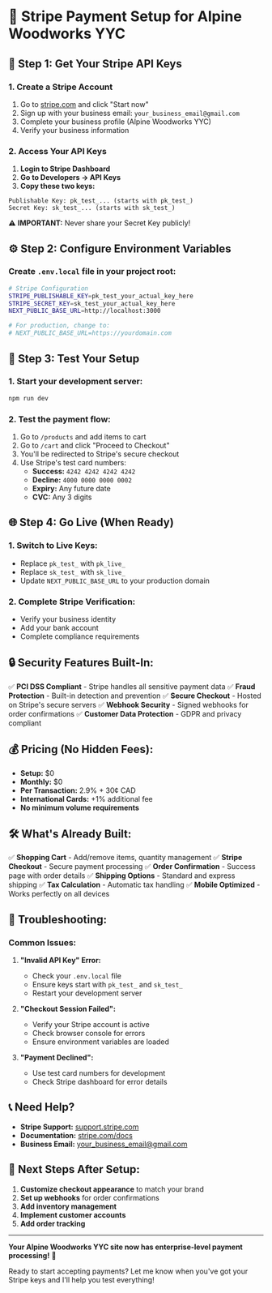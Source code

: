 # 🚀 Stripe Payment Setup for Alpine Woodworks YYC

## 🔑 **Step 1: Get Your Stripe API Keys**

### **1. Create a Stripe Account**
1. Go to [stripe.com](https://stripe.com) and click "Start now"
2. Sign up with your business email: `your_business_email@gmail.com`
3. Complete your business profile (Alpine Woodworks YYC)
4. Verify your business information

### **2. Access Your API Keys**
1. **Login to Stripe Dashboard**
2. **Go to Developers → API Keys**
3. **Copy these two keys:**

```
Publishable Key: pk_test_... (starts with pk_test_)
Secret Key: sk_test_... (starts with sk_test_)
```

⚠️ **IMPORTANT:** Never share your Secret Key publicly!

## ⚙️ **Step 2: Configure Environment Variables**

### **Create `.env.local` file in your project root:**

```bash
# Stripe Configuration
STRIPE_PUBLISHABLE_KEY=pk_test_your_actual_key_here
STRIPE_SECRET_KEY=sk_test_your_actual_key_here
NEXT_PUBLIC_BASE_URL=http://localhost:3000

# For production, change to:
# NEXT_PUBLIC_BASE_URL=https://yourdomain.com
```

## 🧪 **Step 3: Test Your Setup**

### **1. Start your development server:**
```bash
npm run dev
```

### **2. Test the payment flow:**
1. Go to `/products` and add items to cart
2. Go to `/cart` and click "Proceed to Checkout"
3. You'll be redirected to Stripe's secure checkout
4. Use Stripe's test card numbers:
   - **Success:** `4242 4242 4242 4242`
   - **Decline:** `4000 0000 0000 0002`
   - **Expiry:** Any future date
   - **CVC:** Any 3 digits

## 🌐 **Step 4: Go Live (When Ready)**

### **1. Switch to Live Keys:**
- Replace `pk_test_` with `pk_live_`
- Replace `sk_test_` with `sk_live_`
- Update `NEXT_PUBLIC_BASE_URL` to your production domain

### **2. Complete Stripe Verification:**
- Verify your business identity
- Add your bank account
- Complete compliance requirements

## 🔒 **Security Features Built-In:**

✅ **PCI DSS Compliant** - Stripe handles all sensitive payment data
✅ **Fraud Protection** - Built-in detection and prevention
✅ **Secure Checkout** - Hosted on Stripe's secure servers
✅ **Webhook Security** - Signed webhooks for order confirmations
✅ **Customer Data Protection** - GDPR and privacy compliant

## 💰 **Pricing (No Hidden Fees):**

- **Setup:** $0
- **Monthly:** $0
- **Per Transaction:** 2.9% + 30¢ CAD
- **International Cards:** +1% additional fee
- **No minimum volume requirements**

## 🛠️ **What's Already Built:**

✅ **Shopping Cart** - Add/remove items, quantity management
✅ **Stripe Checkout** - Secure payment processing
✅ **Order Confirmation** - Success page with order details
✅ **Shipping Options** - Standard and express shipping
✅ **Tax Calculation** - Automatic tax handling
✅ **Mobile Optimized** - Works perfectly on all devices

## 🚨 **Troubleshooting:**

### **Common Issues:**

1. **"Invalid API Key" Error:**
   - Check your `.env.local` file
   - Ensure keys start with `pk_test_` and `sk_test_`
   - Restart your development server

2. **"Checkout Session Failed":**
   - Verify your Stripe account is active
   - Check browser console for errors
   - Ensure environment variables are loaded

3. **"Payment Declined":**
   - Use test card numbers for development
   - Check Stripe dashboard for error details

## 📞 **Need Help?**

- **Stripe Support:** [support.stripe.com](https://support.stripe.com)
- **Documentation:** [stripe.com/docs](https://stripe.com/docs)
- **Business Email:** your_business_email@gmail.com

## 🎯 **Next Steps After Setup:**

1. **Customize checkout appearance** to match your brand
2. **Set up webhooks** for order confirmations
3. **Add inventory management**
4. **Implement customer accounts**
5. **Add order tracking**

---

**Your Alpine Woodworks YYC site now has enterprise-level payment processing!** 🎉

Ready to start accepting payments? Let me know when you've got your Stripe keys and I'll help you test everything!
